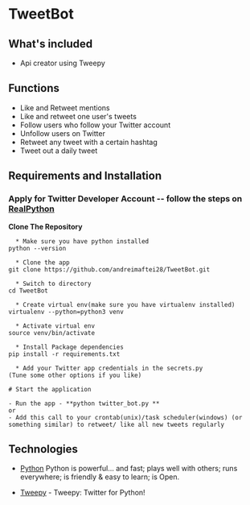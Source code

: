 # TweetBot

## What's included
  * Api creator using Tweepy
## Functions
  * Like and Retweet mentions
  * Like and retweet one user's tweets
  * Follow users who follow your Twitter account
  * Unfollow users on Twitter
  * Retweet any tweet with a certain hashtag
  * Tweet out a daily tweet 

## Requirements and Installation

### Apply for Twitter Developer Account -- follow the steps on [RealPython](https://realpython.com/twitter-bot-python-tweepy/)

**Clone The Repository**

```
  * Make sure you have python installed
python --version

  * Clone the app
git clone https://github.com/andreimaftei28/TweetBot.git

  * Switch to directory
cd TweetBot

  * Create virtual env(make sure you have virtualenv installed)
virtualenv --python=python3 venv

  * Activate virtual env
source venv/bin/activate

  * Install Package dependencies
pip install -r requirements.txt

  * Add your Twitter app credentials in the secrets.py
(Tune some other options if you like)

# Start the application

- Run the app - **python twitter_bot.py **
or
- Add this call to your crontab(unix)/task scheduler(windows) (or something similar) to retweet/ like all new tweets regularly
```

## Technologies

- [Python](https://www.python.org/) Python is powerful... and fast; plays well with others; runs everywhere; is friendly & easy to learn; is Open.
  
- [Tweepy](https://pypi.org/project/tweepy/) - Tweepy: Twitter for Python!
